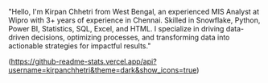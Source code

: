 "Hello, I'm Kirpan Chhetri from West Bengal, an experienced MIS Analyst at Wipro with 3+ years of experience in Chennai.
Skilled in Snowflake, Python, Power BI, Statistics, SQL, Excel, and HTML. 
I specialize in driving data-driven decisions, optimizing processes, and transforming data into actionable strategies for impactful results."

(https://github-readme-stats.vercel.app/api?username=kirpanchhetri&theme=dark&show_icons=true)
